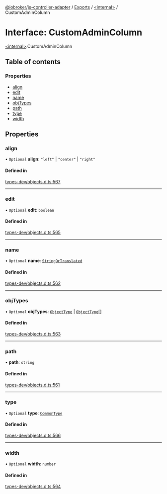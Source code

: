 [@iobroker/js-controller-adapter](../README.md) / [Exports](../modules.md) / [\<internal\>](../modules/internal_.md) / CustomAdminColumn

# Interface: CustomAdminColumn

[\<internal\>](../modules/internal_.md).CustomAdminColumn

## Table of contents

### Properties

- [align](internal_.CustomAdminColumn.md#align)
- [edit](internal_.CustomAdminColumn.md#edit)
- [name](internal_.CustomAdminColumn.md#name)
- [objTypes](internal_.CustomAdminColumn.md#objtypes)
- [path](internal_.CustomAdminColumn.md#path)
- [type](internal_.CustomAdminColumn.md#type)
- [width](internal_.CustomAdminColumn.md#width)

## Properties

### align

• `Optional` **align**: ``"left"`` \| ``"center"`` \| ``"right"``

#### Defined in

[types-dev/objects.d.ts:567](https://github.com/ioBroker/ioBroker.js-controller/blob/b57a294042de33ec1626f5f0a84b06bb80ba1327/packages/types-dev/objects.d.ts#L567)

___

### edit

• `Optional` **edit**: `boolean`

#### Defined in

[types-dev/objects.d.ts:565](https://github.com/ioBroker/ioBroker.js-controller/blob/b57a294042de33ec1626f5f0a84b06bb80ba1327/packages/types-dev/objects.d.ts#L565)

___

### name

• `Optional` **name**: [`StringOrTranslated`](../modules/internal_.md#stringortranslated)

#### Defined in

[types-dev/objects.d.ts:562](https://github.com/ioBroker/ioBroker.js-controller/blob/b57a294042de33ec1626f5f0a84b06bb80ba1327/packages/types-dev/objects.d.ts#L562)

___

### objTypes

• `Optional` **objTypes**: [`ObjectType`](../modules/internal_.md#objecttype) \| [`ObjectType`](../modules/internal_.md#objecttype)[]

#### Defined in

[types-dev/objects.d.ts:563](https://github.com/ioBroker/ioBroker.js-controller/blob/b57a294042de33ec1626f5f0a84b06bb80ba1327/packages/types-dev/objects.d.ts#L563)

___

### path

• **path**: `string`

#### Defined in

[types-dev/objects.d.ts:561](https://github.com/ioBroker/ioBroker.js-controller/blob/b57a294042de33ec1626f5f0a84b06bb80ba1327/packages/types-dev/objects.d.ts#L561)

___

### type

• `Optional` **type**: [`CommonType`](../modules/internal_.md#commontype)

#### Defined in

[types-dev/objects.d.ts:566](https://github.com/ioBroker/ioBroker.js-controller/blob/b57a294042de33ec1626f5f0a84b06bb80ba1327/packages/types-dev/objects.d.ts#L566)

___

### width

• `Optional` **width**: `number`

#### Defined in

[types-dev/objects.d.ts:564](https://github.com/ioBroker/ioBroker.js-controller/blob/b57a294042de33ec1626f5f0a84b06bb80ba1327/packages/types-dev/objects.d.ts#L564)
